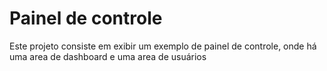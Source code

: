 # Painel de controle 

Este projeto consiste em exibir um exemplo de painel de controle, onde há uma area de dashboard e uma area de usuários
